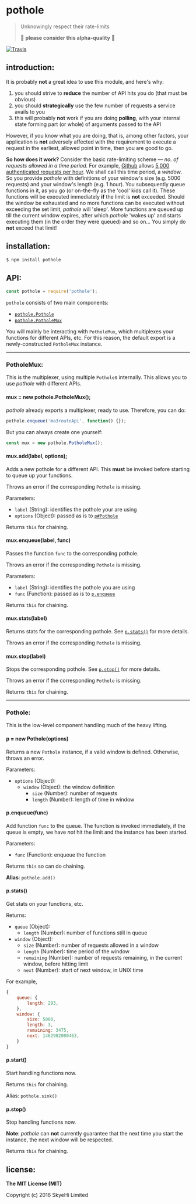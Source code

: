 # pothole

> Unknowingly respect their rate-limits
>
> :construction: **please consider this alpha-quality** :construction:

[![Travis][travis-img]][travis]

[travis]:https://travis-ci.org/Ma3Route/node-pothole
[travis-img]:https://img.shields.io/travis/Ma3Route/node-pothole.svg?style=flat-square


## introduction:

It is probably **not** a great idea to use this module, and here's why:

1. you should strive to **reduce** the number of API hits you do (that must be
   obvious)
1. you should **strategically** use the few number of requests a service
   avails to you
1. this will probably **not** work if you are doing **polling**,
   with your internal state forming part (or whole) of arguments passed
   to the API

However, if you know what you are doing, that is, among other factors,
your application is **not** adversely affected with the requirement to
execute a request in the earliest, allowed point in time, then you
are good to go.

**So how does it work?** Consider the basic rate-limiting scheme
&mdash; *no. of requests allowed in a time period*. For example,
[Github][github] allows
[5,000 authenticated requests per hour][github-rate-limits].
We shall call this time period, a *window*. So you provide *pothole* with
definitions of your window's size (e.g. 5000 requests) and your
window's length (e.g. 1 hour). You subsequently queue functions in it,
as you go (or on-the-fly as the 'cool' kids call it). These
functions will be executed immediately **if** the limit is **not** exceeded.
Should the window be exhausted and no more functions can
be executed without exceeding the set limit, *pothole* will 'sleep'.
More functions are queued up till the current window expires, after which
*pothole* 'wakes up' and starts executing them (in the order they were queued)
and so on... You simply do **not** exceed that limit!

[github]:https://github.com
[github-rate-limits]:https://developer.github.com/v3/#rate-limiting


## installation:

```bash
$ npm install pothole
```


## API:

```js
const pothole = require('pothole');
```

`pothole` consists of two main components:

* [`pothole.Pothole`](#pothole)
* [`pothole.PotholeMux`](#pothole-mux)

You will mainly be interacting with `PotholeMux`, which multiplexes your
functions for different APIs, etc. For this reason, the default export is
a newly-constructed `PotholeMux` instance.

---

<a name="pothole-mux"></a>
### PotholeMux:

This is the multiplexer, using multiple `Pothole`s internally. This allows you
to use *pothole* with different APIs.

#### mux = new pothole.PotholeMux();

*pothole* already exports a multiplexer, ready to use. Therefore, you can do:

```js
pothole.enqueue('ma3routeApi', function() {});
```

But you can always create one yourself:

```js
const mux = new pothole.PotholeMux();
```


#### mux.add(label, options);

Adds a new pothole for a different API. This **must** be invoked before
starting to queue up your functions.

Throws an error if the corresponding `Pothole` is missing.

Parameters:

* `label` (String): identifies the pothole your are using
* `options` (Object): passed as is to [`p#Pothole`](#p-constructor)

Returns `this` for chaining.


#### mux.enqueue(label, func)

Passes the function `func` to the corresponding pothole.

Throws an error if the corresponding `Pothole` is missing.

Parameters:

* `label` (String): identifies the pothole you are using
* `func` (Function): passed as is to [`p.enqueue`](#p-enqueue)

Returns `this` for chaining.


#### mux.stats(label)

Returns stats for the corresponding pothole. See [`p.stats()`](#p-stats)
for more details.

Throws an error if the corresponding `Pothole` is missing.


#### mux.stop(label)

Stops the corresponding pothole. See [`p.stop()`](#p-stop) for more details.

Throws an error if the corresponding `Pothole` is missing.

Returns `this` for chaining.

---

<a name="pothole"></a>
### Pothole:

This is the low-level component handling much of the heavy lifting.


<a name="p-constructor"></a>
#### p = new Pothole(options)

Returns a new `Pothole` instance, if a valid window is defined.
Otherwise, throws an error.

Parameters:

* `options` (Object):
    * `window` (Object): the window definition
        * `size` (Number): number of requests
        * `length` (Number): length of time in window


<a name="p-enqueue"></a>
#### p.enqueue(func)

Add function `func` to the queue. The function is invoked immediately, if
the queue is empty, we have *not* hit the limit and the instance has been
started.

Parameters:

* `func` (Function): enqueue the function

Returns `this` so can do chaining.

**Alias**: `pothole.add()`


<a name="p-stats"></a>
#### p.stats()

Get stats on your functions, etc.

Returns:

* `queue` (Object):
    * `length` (Number): number of functions still in queue
* `window` (Object):
    * `size` (Number): number of requests allowed in a window
    * `length` (Number): time period of the window
    * `remaining` (Number): number of requests remaining, in the current
    window, before hitting limit
    * `next` (Number): start of next window, in UNIX time

For example,

```js
{
    queue: {
        length: 293,
    },
    window: {
        size: 5000,
        length: 3,
        remaining: 3475,
        next: 1462982000463,
    }
}
```


#### p.start()

Start handling functions now.

Returns `this` for chaining.

Alias: `pothole.sink()`


<a name="p-stop"></a>
#### p.stop()

Stop handling functions now.

**Note**: *pothole* can **not** currently guarantee that the next time
you start the instance, the next window will be respected.

Returns `this` for chaining.


## license:

__The MIT License (MIT)__

Copyright (c) 2016 SkyeHi Limited
